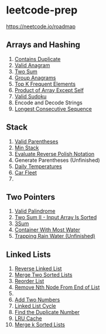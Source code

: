 # leetcode-prep

https://neetcode.io/roadmap

## Arrays and Hashing

<ol>
    <li><a href="./arrays/q1/README.md">Contains Duplicate</a></li>
    <li><a href="./arrays/q2/README.md">Valid Anagram</a></li>
    <li><a href="./arrays/q3/README.md">Two Sum</a></li>
    <li><a href="./arrays/q4/README.md">Group Anagrams</a></li>
    <li><a href="./arrays/q5/README.md">Top K Frequent Elements</a></li>
    <li><a href="./arrays/q6/README.md">Product of Array Except Self</a></li>
    <li><a href="./arrays/q7/README.md">Valid Sudoku</a></li>
    <li>Encode and Decode Strings</li>
    <li><a href="./arrays/q9/README.md">Longest Consecutive Sequence</a></li>
</ol>

## Stack
<ol>
    <li><a href="./stack/q1/README.md">Valid Parentheses</a></li>
    <li><a href="./stack/q2/README.md">Min Stack</a></li>
    <li><a href="./stack/q3/README.md">Evaluate Reverse Polish Notation</a></li>
    <li>Generate Parentheses (Unfinished)</li>
    <li><a href="./stack/q5/README.md">Daily Temperatures</a></li>
    <li><a href="./stack/q6/README.md">Car Fleet</a></li>
    <li><a href="./stack/q7/README.md"></a></li>
</ol>

## Two Pointers
<ol>
    <li><a href="./two pointers/q1/README.md">Valid Palindrome</a></li>
    <li><a href="./two pointers/q2/README.md">Two Sum II - Input Array Is Sorted</a></li>
    <li><a href="./two pointers/q3/README.md">3Sum</a></li>
    <li><a href="./two pointers/q4/README.md">Container With Most Water</a></li>
    <li><a href="./two pointers/q5/README.md">Trapping Rain Water (Unfinished)</a></li>
</ol>

## Linked Lists
<ol>
    <li><a href="./linked lists/q1/README.md">Reverse Linked List</a></li>
    <li><a href="./linked lists/q2/README.md">Merge Two Sorted Lists</a></li>
    <li><a href="./linked lists/q3/README.md">Reorder List</a></li>
    <li><a href="./linked lists/q4/README.md">Remove Nth Node From End of List</a></li>
    <li><a href="./linked lists/q5/README.md"></a></li>
    <li><a href="./linked lists/q6/README.md">Add Two Numbers</a></li>
    <li><a href="./linked lists/q7/README.md">Linked List Cycle</a></li>
    <li><a href="./linked lists/q8/README.md">Find the Duplicate Number</a></li>
    <li><a href="./linked lists/q9/README.md">LRU Cache</a></li>
    <li><a href="./linked lists/q9/README.md">Merge k Sorted Lists</a></li>
</ol>